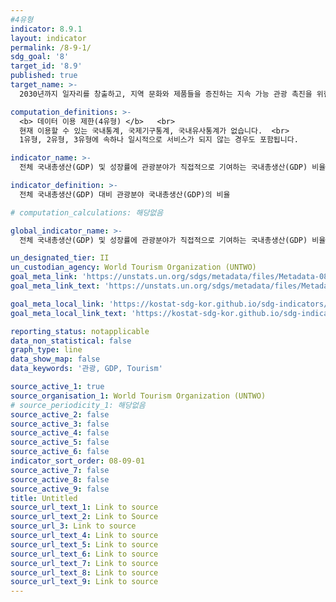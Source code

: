 ```yaml
---
#4유형
indicator: 8.9.1
layout: indicator
permalink: /8-9-1/
sdg_goal: '8'
target_id: '8.9'
published: true
target_name: >-
  2030년까지 일자리를 창출하고, 지역 문화와 제품들을 증진하는 지속 가능 관광 촉진을 위한 정책들의 설계 및 시행

computation_definitions: >-
  <b> 데이터 이용 제한(4유형) </b>   <br>
  현재 이용할 수 있는 국내통계, 국제기구통계, 국내유사통계가 없습니다.  <br> 
  1유형, 2유형, 3유형에 속하나 일시적으로 서비스가 되지 않는 경우도 포함됩니다.

indicator_name: >-
  전체 국내총생산(GDP) 및 성장률에 관광분야가 직접적으로 기여하는 국내총생산(GDP) 비율

indicator_definition: >-
  전체 국내총생산(GDP) 대비 관광분야 국내총생산(GDP)의 비율

# computation_calculations: 해당없음

global_indicator_name: >-
  전체 국내총생산(GDP) 및 성장률에 관광분야가 직접적으로 기여하는 국내총생산(GDP) 비율

un_designated_tier: II
un_custodian_agency: World Tourism Organization (UNTWO)
goal_meta_link: 'https://unstats.un.org/sdgs/metadata/files/Metadata-08-09-01.pdf'
goal_meta_link_text: 'https://unstats.un.org/sdgs/metadata/files/Metadata-08-09-01.pdf'

goal_meta_local_link: 'https://kostat-sdg-kor.github.io/sdg-indicators/public/data/Metadata-08-09-01_KOR.pdf'
goal_meta_local_link_text: 'https://kostat-sdg-kor.github.io/sdg-indicators/public/data/Metadata-08-09-01_KOR.pdf'

reporting_status: notapplicable
data_non_statistical: false
graph_type: line
data_show_map: false
data_keywords: '관광, GDP, Tourism'

source_active_1: true
source_organisation_1: World Tourism Organization (UNTWO)
# source_periodicity_1: 해당없음
source_active_2: false
source_active_3: false
source_active_4: false
source_active_5: false
source_active_6: false
indicator_sort_order: 08-09-01
source_active_7: false
source_active_8: false
source_active_9: false
title: Untitled
source_url_text_1: Link to source
source_url_text_2: Link to Source
source_url_3: Link to source
source_url_text_4: Link to source
source_url_text_5: Link to source
source_url_text_6: Link to source
source_url_text_7: Link to source
source_url_text_8: Link to source
source_url_text_9: Link to source
---
```

